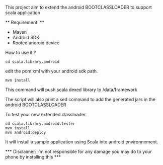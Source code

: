 This project aim to extend the android BOOTCLASSLOADER to support scala application

** Requirement: **

  *  Maven
  *  Android SDK
  *  Rooted android device

How to use it ?

    cd scala.library.android

edit the pom.xml with your android sdk path.

    mvn install

This command will push scala dexed library to /data/framework

The script will also print a sed command to add the generated jars in the android BOOTCLASSLOADER

To test your new extended classloader.

    cd scala.library.android.tester
    mvn install
    mvn android:deploy

It will install a sample application using Scala into android environnement.











*** Disclaimer: I’m not responsible for any damage you may do to your phone by installing this ***
